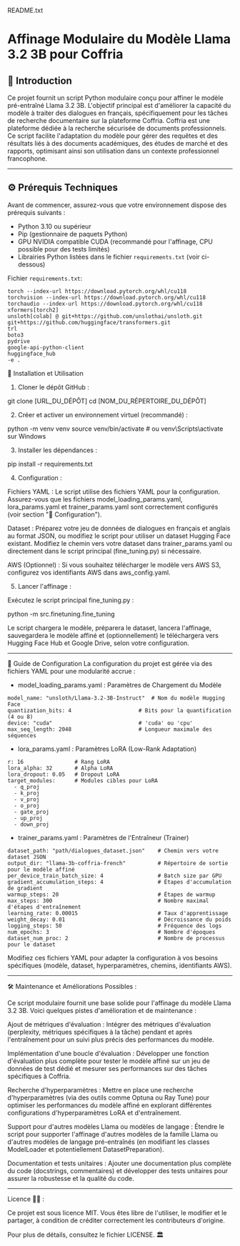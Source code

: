README.txt

# Affinage Modulaire du Modèle Llama 3.2 3B pour Coffria

## 📌 Introduction

Ce projet fournit un script Python modulaire conçu pour affiner le modèle pré-entraîné Llama 3.2 3B. L'objectif principal est d'améliorer la capacité du modèle à traiter des dialogues en français, spécifiquement pour les tâches de recherche documentaire sur la plateforme Coffria. Coffria est une plateforme dédiée à la recherche sécurisée de documents professionnels. Ce script facilite l'adaptation du modèle pour gérer des requêtes et des résultats liés à des documents académiques, des études de marché et des rapports, optimisant ainsi son utilisation dans un contexte professionnel francophone.

---

## ⚙️ Prérequis Techniques

Avant de commencer, assurez-vous que votre environnement dispose des prérequis suivants :

- Python 3.10 ou supérieur
- Pip (gestionnaire de paquets Python)
- GPU NVIDIA compatible CUDA (recommandé pour l'affinage, CPU possible pour des tests limités)
- Librairies Python listées dans le fichier `requirements.txt` (voir ci-dessous)

Fichier `requirements.txt`:

```text
torch --index-url https://download.pytorch.org/whl/cu118
torchvision --index-url https://download.pytorch.org/whl/cu118
torchaudio --index-url https://download.pytorch.org/whl/cu118
xformers[torch2]
unsloth[colab] @ git+https://github.com/unslothai/unsloth.git
git+https://github.com/huggingface/transformers.git
trl
boto3
pydrive
google-api-python-client
huggingface_hub
-e .
```

🚀 Installation et Utilisation
1. Cloner le dépôt GitHub :

git clone [URL_DU_DÉPÔT]
cd [NOM_DU_RÉPERTOIRE_DU_DÉPÔT]

2. Créer et activer un environnement virtuel (recommandé) :

 python -m venv venv
 source venv/bin/activate  # ou venv\Scripts\activate sur Windows

3. Installer les dépendances :

 pip install -r requirements.txt

4. Configuration :

 Fichiers YAML : Le script utilise des fichiers YAML pour la configuration. Assurez-vous que les fichiers model_loading_params.yaml, lora_params.yaml et 
 trainer_params.yaml sont correctement configurés (voir section "🔧 Configuration").

Dataset : Préparez votre jeu de données de dialogues en français et anglais au format JSON, ou modifiez le script pour utiliser un dataset Hugging Face existant. Modifiez le chemin vers votre dataset dans trainer_params.yaml ou directement dans le script principal (fine_tuning.py) si nécessaire.

AWS (Optionnel) : Si vous souhaitez télécharger le modèle vers AWS S3, configurez vos identifiants AWS dans aws_config.yaml.

5. Lancer l'affinage :

 Exécutez le script principal fine_tuning.py :

 python -m src.finetuning.fine_tuning

Le script chargera le modèle, préparera le dataset, lancera l'affinage, sauvegardera le modèle affiné et (optionnellement) le téléchargera vers Hugging Face Hub et Google Drive, selon votre configuration.

---

🔧 Guide de Configuration
La configuration du projet est gérée via des fichiers YAML pour une modularité accrue :

- model_loading_params.yaml : Paramètres de Chargement du Modèle
  
```text
model_name: "unsloth/Llama-3.2-3B-Instruct"  # Nom du modèle Hugging Face
quantization_bits: 4                     # Bits pour la quantification (4 ou 8)
device: "cuda"                           # 'cuda' ou 'cpu'
max_seq_length: 2048                     # Longueur maximale des séquences
```

- lora_params.yaml : Paramètres LoRA (Low-Rank Adaptation)
  
```text
r: 16                # Rang LoRA
lora_alpha: 32       # Alpha LoRA
lora_dropout: 0.05   # Dropout LoRA
target_modules:      # Modules cibles pour LoRA
  - q_proj
  - k_proj
  - v_proj
  - o_proj
  - gate_proj
  - up_proj
  - down_proj
```

- trainer_params.yaml : Paramètres de l'Entraîneur (Trainer)  

```text
dataset_path: "path/dialogues_dataset.json"    # Chemin vers votre dataset JSON
output_dir: "llama-3b-coffria-french"          # Répertoire de sortie pour le modèle affiné
per_device_train_batch_size: 4                 # Batch size par GPU
gradient_accumulation_steps: 4                 # Étapes d'accumulation de gradient
warmup_steps: 20                               # Étapes de warmup
max_steps: 300                                 # Nombre maximal d'étapes d'entraînement
learning_rate: 0.00015                         # Taux d'apprentissage
weight_decay: 0.01                             # Décroissance du poids
logging_steps: 50                              # Fréquence des logs
num_epochs: 3                                  # Nombre d'époques
dataset_num_proc: 2                            # Nombre de processus pour le dataset
```

Modifiez ces fichiers YAML pour adapter la configuration à vos besoins spécifiques (modèle, dataset, hyperparamètres, chemins, identifiants AWS).

---

🛠 Maintenance et Améliorations Possibles :

Ce script modulaire fournit une base solide pour l'affinage du modèle Llama 3.2 3B. Voici quelques pistes d'amélioration et de maintenance :

Ajout de métriques d'évaluation : Intégrer des métriques d'évaluation (perplexity, métriques spécifiques à la tâche) pendant et après l'entraînement pour un suivi plus précis des performances du modèle.

Implémentation d'une boucle d'évaluation : Développer une fonction d'évaluation plus complète pour tester le modèle affiné sur un jeu de données de test dédié et mesurer ses performances sur des tâches spécifiques à Coffria.

Recherche d'hyperparamètres : Mettre en place une recherche d'hyperparamètres (via des outils comme Optuna ou Ray Tune) pour optimiser les performances du modèle affiné en explorant différentes configurations d'hyperparamètres LoRA et d'entraînement.

Support pour d'autres modèles Llama ou modèles de langage : Étendre le script pour supporter l'affinage d'autres modèles de la famille Llama ou d'autres modèles de langage pré-entraînés (en modifiant les classes ModelLoader et potentiellement DatasetPreparation).

Documentation et tests unitaires : Ajouter une documentation plus complète du code (docstrings, commentaires) et développer des tests unitaires pour assurer la robustesse et la qualité du code.

---

Licence 📜✨ :

Ce projet est sous licence MIT.
Vous êtes libre de l'utiliser, le modifier et le partager, à condition de créditer correctement les contributeurs d'origine.

Pour plus de détails, consultez le fichier LICENSE. 🏛️
